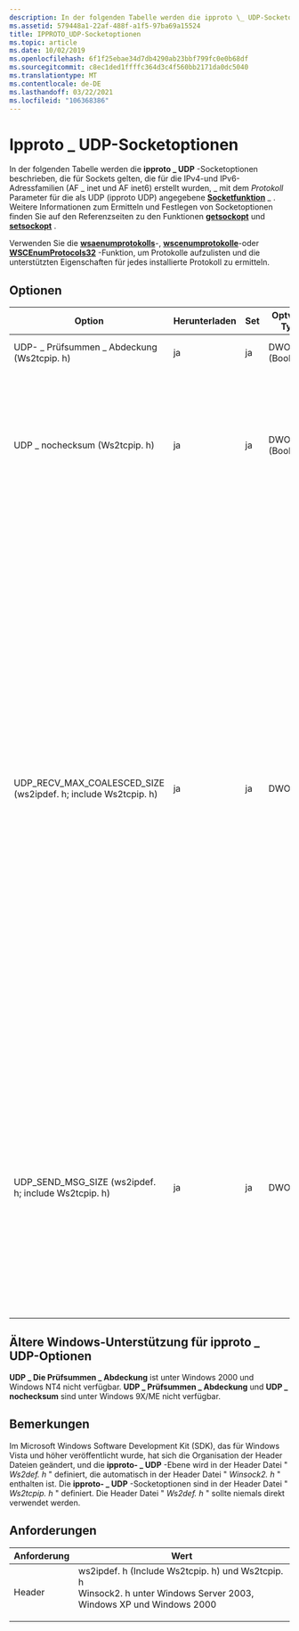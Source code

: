 ```yaml
---
description: In der folgenden Tabelle werden die ipproto \_ UDP-Socketoptionen beschrieben, die für Sockets gelten, die für die IPv4-und IPv6-Adressfamilien (AF \_ inet und AF inet6) erstellt wurden, \_ mit dem Protokoll Parameter für die als UDP (ipproto UDP) angegebene Socketfunktion \_ .
ms.assetid: 579448a1-22af-488f-a1f5-97ba69a15524
title: IPPROTO_UDP-Socketoptionen
ms.topic: article
ms.date: 10/02/2019
ms.openlocfilehash: 6f1f25ebae34d7db4290ab23bbf799fc0e0b68df
ms.sourcegitcommit: c8ec1ded1ffffc364d3c4f560bb2171da0dc5040
ms.translationtype: MT
ms.contentlocale: de-DE
ms.lasthandoff: 03/22/2021
ms.locfileid: "106368386"
---
```

# <a name="ipproto_udp-socket-options"></a>Ipproto \_ UDP-Socketoptionen

In der folgenden Tabelle werden die **ipproto \_ UDP** -Socketoptionen beschrieben, die für Sockets gelten, die für die IPv4-und IPv6-Adressfamilien (AF \_ inet und AF inet6) erstellt wurden, \_ mit dem *Protokoll* Parameter für die als UDP (ipproto UDP) angegebene [**Socketfunktion**](/windows/win32/api/Winsock2/nf-winsock2-socket) \_ . Weitere Informationen zum Ermitteln und Festlegen von Socketoptionen finden Sie auf den Referenzseiten zu den Funktionen [**getsockopt**](/windows/win32/api/winsock/nf-winsock-getsockopt) und [**setsockopt**](/windows/win32/api/winsock/nf-winsock-setsockopt) .

Verwenden Sie die [**wsaenumprotokolls**](/windows/win32/api/Winsock2/nf-winsock2-wsaenumprotocolsa)-, [**wscenumprotokolle**](/windows/win32/api/Ws2spi/nf-ws2spi-wscenumprotocols)-oder [**WSCEnumProtocols32**](/windows/win32/api/Ws2spi/nf-ws2spi-wscenumprotocols32) -Funktion, um Protokolle aufzulisten und die unterstützten Eigenschaften für jedes installierte Protokoll zu ermitteln.

## <a name="options"></a>Optionen

| Option | Herunterladen | Set | Optval-Typ | BESCHREIBUNG |
|-|-|-|-|-|
| UDP- \_ Prüfsummen \_ Abdeckung (Ws2tcpip. h) | ja | ja | DWORD (Boolean) | **True** gibt an, dass UDP-Datagramme mit einer Prüfsumme gesendet werden. |
| UDP \_ nochecksum (Ws2tcpip. h) | ja | ja | DWORD (Boolean) | **True** gibt an, dass UDP-Datagramme mit der Prüfsumme 0 (null) gesendet werden. Für Dienstanbieter erforderlich. Wenn ein Dienstanbieter keinen Mechanismus zum Deaktivieren der UDP-Prüfsummenberechnung hat, wird diese Option möglicherweise einfach gespeichert, ohne dass eine Aktion ausgeführt wird. Diese Option wird für IPv6 nicht unterstützt. |
| UDP_RECV_MAX_COALESCED_SIZE (ws2ipdef. h; include Ws2tcpip. h) | ja | ja | DWORD | Wenn ein Wert ungleich 0 (null) festgelegt ist, können mehrere Empfangene Datagramme in einen einzelnen Nachrichten Puffer zusammengebracht werden, bevor Sie für die Anwendung angegeben werden. Der Optionswert stellt die maximale Nachrichtengröße in Bytes für zusammengeführte Nachrichten dar, die für die Anwendung angezeigt werden können. Nicht zusammengestellte Nachrichten, die größer sind als der Optionswert, können weiterhin angegeben werden. Der Standardwert ist 0 (keine zusammen Fügung). Datagramme werden nur zusammengebracht, wenn Sie von derselben Quelladresse und demselben Port stammen. Alle zusammengefügten Datagramme haben dieselbe Größe &mdash; , außer dem letzten Datagramm, das möglicherweise kleiner ist. Wenn die Anwendung die Datagramm-Größen abrufen möchte (mit Ausnahme des letzten Datagramms, das sich unterscheiden kann), das zusammengefügt wurde, müssen Sie eine Receive-API verwenden, die Steuerungsinformationen unterstützt (z. b. [**LPFN_WSARECVMSG (wsarecvmsg)**](/windows/win32/api/mswsock/nc-mswsock-lpfn_wsarecvmsg)). Die Größe aller außer der letzten Nachricht ist in der **UDP_COALESCED_INFO** -Steuerungs Meldung, die vom Typ DWORD ist, zu finden. Bei der Typsicherheit sollte Ihre Anwendung die Funktionen [wsagetudprecvmaxcoalescedsize](/windows/win32/api/ws2tcpip/nf-ws2tcpip-wsagetudprecvmaxcoalescedsize) und [wsasetudprecvmaxcoalescedsize](/windows/win32/api/ws2tcpip/nf-ws2tcpip-wsasetudprecvmaxcoalescedsize) anstelle der Socket-Option direkt verwenden. |
| UDP_SEND_MSG_SIZE (ws2ipdef. h; include Ws2tcpip. h) | ja | ja | DWORD | Wenn der Wert ungleich 0 (null) festgelegt ist, werden die von der Anwendung gesendeten Puffer vom Netzwerk Stapel in mehrere Nachrichten aufgeteilt. Der Optionswert stellt die Größe jeder aufgeschlenen Nachricht dar. Der Optionswert wird in Bytes dargestellt. Die Größe des letzten Segments kann kleiner sein als der Wert der Option. Der Standardwert ist 0 (keine Segmentierung). Die Anwendung sollte einen Wert festlegen, der niedriger ist als die MTU des Pfads zu den Zielen, um die IP-Fragmentierung zu vermeiden. Bei der Typsicherheit sollte Ihre Anwendung die Funktionen [wsagetudpsendmessagesize](/windows/win32/api/ws2tcpip/nf-ws2tcpip-wsagetudpsendmessagesize) und [wsasetudpsendmessagesize](/windows/win32/api/ws2tcpip/nf-ws2tcpip-wsasetudpsendmessagesize) anstelle der Socket-Option direkt verwenden. |

## <a name="legacy-windows-support-for-ipproto_udp-options"></a>Ältere Windows-Unterstützung für ipproto \_ UDP-Optionen

**UDP \_ Die Prüfsummen \_ Abdeckung** ist unter Windows 2000 und Windows NT4 nicht verfügbar. **UDP \_ Prüfsummen \_ Abdeckung** und **UDP \_ nochecksum** sind unter Windows 9X/ME nicht verfügbar. 

## <a name="remarks"></a>Bemerkungen

Im Microsoft Windows Software Development Kit (SDK), das für Windows Vista und höher veröffentlicht wurde, hat sich die Organisation der Header Dateien geändert, und die **ipproto- \_ UDP** -Ebene wird in der Header Datei " *Ws2def. h* " definiert, die automatisch in der Header Datei " *Winsock2. h* " enthalten ist. Die **ipproto- \_ UDP** -Socketoptionen sind in der Header Datei " *Ws2tcpip. h* " definiert. Die Header Datei " *Ws2def. h* " sollte niemals direkt verwendet werden.

## <a name="requirements"></a>Anforderungen

| Anforderung | Wert |
|-|-|
| Header<br/> | <dl> <dt>ws2ipdef. h (Include Ws2tcpip. h) und Ws2tcpip. h</dt> <dt>Winsock2. h unter Windows Server 2003, Windows XP und Windows 2000</dt> </dl> |
